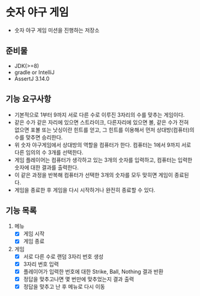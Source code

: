 # 숫자 야구 게임
- 숫자 야구 게임 미션을 진행하는 저장소

## 준비물
- JDK(>=8)
- gradle or IntelliJ
- AssertJ 3.14.0

## 기능 요구사항
- 기본적으로 1부터 9까지 서로 다른 수로 이루진 3자리의 수를 맞추는 게임이다.
- 같은 수가 같은 자리에 있으면 스트라이크, 다른자리에 있으면 볼, 같은 수가 전혀 없으면 포볼 또는 낫싱이란 힌트를 얻고, 그 힌트를 이용해서 먼저 상대방(컴퓨터)의 수를 맞추면 승리한다.
- 위 숫자 야구게임에서 상대방의 역할을 컴퓨터가 한다. 컴퓨터는 1에서 9까지 서로 다른 임의의 수 3개를 선택한다.
- 게임 플레이어는 컴퓨터가 생각하고 있는 3개의 숫자를 입력하고, 컴퓨터는 입력한 숫자에 대한 결과를 출력한다.
- 이 같은 과정을 반복해 컴퓨터가 선택한 3개의 숫자를 모두 맞히면 게임이 종료된다.
- 게임을 종료한 후 게임을 다시 시작하거나 완전히 종료할 수 있다.

## 기능 목록
1. 메뉴
    - [X] 게임 시작
    - [X] 게임 종료

2. 게임
    - [X] 서로 다른 수로 랜덤 3자리 번호 생성
    - [X] 3자리 번호 입력
    - [X] 플레이어가 입력한 번호에 대한 Strike, Ball, Nothing 결과 반환
    - [X] 정답을 맞추고나면 몇 번만에 맞추었는지 결과 출력
    - [X] 정답을 맞추고 난 후 메뉴로 다시 이동
